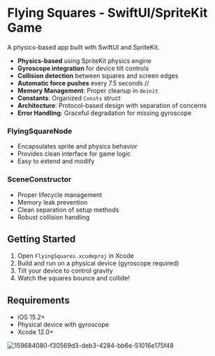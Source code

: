 # Flying Squares - SwiftUI/SpriteKit Game

A physics-based app built with SwiftUI and SpriteKit.

- **Physics-based** using SpriteKit physics engine
- **Gyroscope integration** for device tilt controls
- **Collision detection** between squares and screen edges
- **Automatic force pushes** every 7.5 seconds
//
- **Memory Management**: Proper cleanup in `deinit`
- **Constants**: Organized `Consts` struct
- **Architecture**: Protocol-based design with separation of concerns
- **Error Handling**: Graceful degradation for missing gyroscope

### FlyingSquareNode
- Encapsulates sprite and physics behavior
- Provides clean interface for game logic
- Easy to extend and modify

### SceneConstructor
- Proper lifecycle management
- Memory leak prevention
- Clean separation of setup methods
- Robust collision handling

## Getting Started

1. Open `FlyingSquares.xcodeproj` in Xcode
2. Build and run on a physical device (gyroscope required)
3. Tilt your device to control gravity
4. Watch the squares bounce and collide!

## Requirements

- iOS 15.2+
- Physical device with gyroscope
- Xcode 12.0+

![159684080-f30569d3-deb3-4284-bb6e-51016e175f48](https://github.com/user-attachments/assets/b23db9dc-383a-4b4b-b0d0-4490761291d0)


